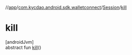 //[app](../../../index.md)/[com.kycdao.android.sdk.walletconnect](../index.md)/[Session](index.md)/[kill](kill.md)

# kill

[androidJvm]\
abstract fun [kill](kill.md)()
